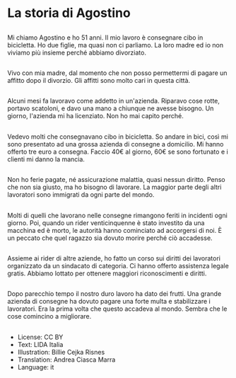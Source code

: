 # La storia di Agostino

##
Mi chiamo Agostino e ho 51 anni. Il mio lavoro è consegnare cibo in bicicletta. Ho due figlie, ma quasi non ci parliamo. La loro madre ed io non viviamo più insieme perché abbiamo divorziato.

##
Vivo con mia madre, dal momento che non posso permettermi di pagare un affitto dopo il divorzio. Gli affitti sono molto cari in questa città.

##
Alcuni mesi fa lavoravo come addetto in un'azienda. Riparavo cose rotte, portavo scatoloni, e davo una mano a chiunque ne avesse bisogno. Un giorno, l'azienda mi ha licenziato. Non ho mai capito perché.

##
Vedevo molti che consegnavano cibo in bicicletta. So andare in bici, così mi sono presentato ad una grossa azienda di consegne a domicilio. Mi hanno offerto tre euro a consegna. Faccio 40€ al giorno, 60€ se sono fortunato e i clienti mi danno la mancia.

##
Non ho ferie pagate, né assicurazione malattia, quasi nessun diritto. Penso che non sia giusto, ma ho bisogno di lavorare. La maggior parte degli altri lavoratori sono immigrati da ogni parte del mondo.

##
Molti di quelli che lavorano nelle consegne rimangono feriti in incidenti ogni giorno. Poi, quando un rider venticinquenne è stato investito da una macchina ed è morto, le autorità hanno cominciato ad accorgersi di noi. È un peccato che quel ragazzo sia dovuto morire perché ciò accadesse.

##
Assieme ai rider di altre aziende, ho fatto un corso sui diritti dei lavoratori organizzato da un sindacato di categoria. Ci hanno offerto assistenza legale gratis. Abbiamo lottato per ottenere maggiori riconoscimenti e diritti.

##
Dopo parecchio tempo il nostro duro lavoro ha dato dei frutti. Una grande azienda di consegne ha dovuto pagare una forte multa e stabilizzare i lavoratori. Era la prima volta che questo accadeva al mondo. Sembra che le cose comincino a migliorare.

##
* License: CC BY
* Text: LIDA Italia
* Illustration: Billie Cejka Risnes
* Translation: Andrea Ciasca Marra
* Language: it
